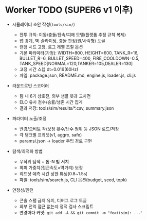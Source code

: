 # Worker TODO (SUPER6 v1 이후)

- 시뮬레이터 초안 작성(`tools/sim/`)
  - 전투 규칙: 이동/충돌/탄속/피해 모델(플랫폼 추정 규칙 복제)
  - 맵 경계, 벽-슬라이딩, 충돌 판정(원/사각형) 토글
  - 랜덤 시드 고정, 로그 레벨 조절 옵션
  - 기본 파라미터(가정): WIDTH=800, HEIGHT=600, TANK_R=16, BULLET_R=6, BULLET_SPEED=400, FIRE_COOLDOWN=0.5, TANK_SPEED[NORMAL=120,TANKER=105,DEALER=130]
  - 고정 시간 스텝 dt=0.016(60Hz)
  - 파일: package.json, README.md, engine.js, loader.js, cli.js

- 라운드로빈 스코어러
  - 팀 내 6기 상호전, 외부 샘플 봇과 교차전
  - ELO 유사 점수/승률/생존 시간 집계
  - 결과 저장: tools/sim/results/*.csv, summary.json

- 파라미터 노출/조정
  - 반경/오비트 각/보정 횟수/난수 범위 등 JSON 로드/저장
  - 각 탱크별 프리셋(v1, aggro, safe)
  - params/<bot>.json → loader 주입 경로 구현

- 탐색/최적화 방법
  - 무작위 탐색 + 톱-N 빔 서치
  - 회피 가중치(접근속도×역거리) 보정
  - 리드샷 예측 시간 상한 튜닝(0.8~1.5s)
  - 파일: tools/sim/search.js, CLI 옵션(budget, seed, topk)

- 안정성/안전
  - 콘솔 스팸 금지 유지, 디버그 로그 토글
  - 외부 전역 접근 없는지 정적 검사 스크립트
  - 변경마다 커밋: `git add -A && git commit -m "feat(sim): ..."`
